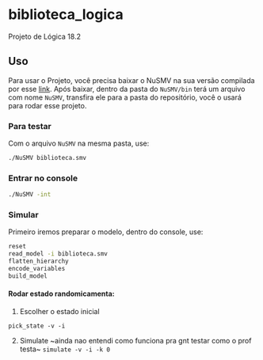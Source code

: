 # biblioteca_logica

Projeto de Lógica 18.2


## Uso
Para usar o Projeto, você precisa baixar o NuSMV na sua versão compilada por esse [link](http://nusmv.fbk.eu/NuSMV/download/getting_bin-v2.html). Após baixar, dentro da pasta do `NuSMV/bin` terá um arquivo com nome `NuSMV`, transfira ele para a pasta do repositório, você o usará para rodar esse projeto.

### Para testar
Com o arquivo `NuSMV` na mesma pasta, use:

```sh
./NuSMV biblioteca.smv
```

### Entrar no console 

```sh
./NuSMV -int
```

### Simular

Primeiro iremos preparar o modelo, dentro do console, use:
```sh
reset
read_model -i biblioteca.smv
flatten_hierarchy 
encode_variables
build_model
```

#### Rodar estado randomicamenta:

1. Escolher o estado inicial

`pick_state -v -i`

2. Simulate ~ainda nao entendi como funciona pra gnt testar como o prof testa~
`simulate -v -i -k 0`